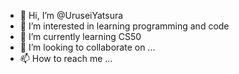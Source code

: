- 👋 Hi, I’m @UruseiYatsura
- 👀 I’m interested in learning programming and code
- 🌱 I’m currently learning CS50
- 💞️ I’m looking to collaborate on ...
- 📫 How to reach me ...

<!---
UruseiYatsura/UruseiYatsura is a ✨ special ✨ repository because its `README.md` (this file) appears on your GitHub profile.
You can click the Preview link to take a look at your changes.
--->

